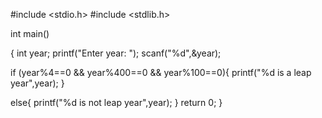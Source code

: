 #include <stdio.h>
#include <stdlib.h>

int main()

{
  int year;
  printf("Enter year: ");
  scanf("%d",&year);

  if (year%4==0 && year%400==0 && year%100==0){
    printf("%d is a leap year",year);
  }
  
  else{
    printf("%d is not leap year",year);
  }
    return 0;
}
